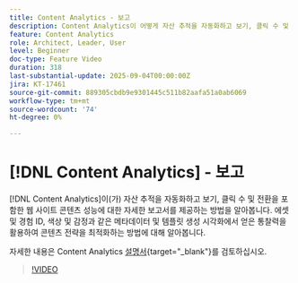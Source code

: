 ```yaml
---
title: Content Analytics - 보고
description: Content Analytics이 어떻게 자산 추적을 자동화하고 보기, 클릭 수 및 전환을 포함한 웹 사이트 콘텐츠 성능에 대한 자세한 보고서를 제공하는지 알아보십시오.
feature: Content Analytics
role: Architect, Leader, User
level: Beginner
doc-type: Feature Video
duration: 318
last-substantial-update: 2025-09-04T00:00:00Z
jira: KT-17461
source-git-commit: 889305cbdb9e9301445c511b82aafa51a0ab6069
workflow-type: tm+mt
source-wordcount: '74'
ht-degree: 0%

---
```


# [!DNL Content Analytics] - 보고

[!DNL Content Analytics]이(가) 자산 추적을 자동화하고 보기, 클릭 수 및 전환을 포함한 웹 사이트 콘텐츠 성능에 대한 자세한 보고서를 제공하는 방법을 알아봅니다. 에셋 및 경험 ID, 색상 및 감정과 같은 메타데이터 및 템플릿 생성 시각화에서 얻은 통찰력을 활용하여 콘텐츠 전략을 최적화하는 방법에 대해 알아봅니다.

자세한 내용은 Content Analytics [설명서](https://experienceleague.adobe.com/ko/docs/analytics-platform/using/content-analytics/report/report){target="_blank"}를 검토하십시오.

>[!VIDEO](https://video.tv.adobe.com/v/3473037/?learn=on&enablevpops)
